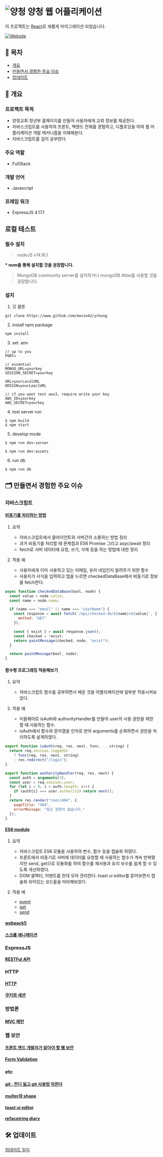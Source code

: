 # ![양청](/favicon/favicon-32x32.png) 양청 웹 어플리케이션

이 프로젝트는 [React](https://github.com/movie42/ychung-frontend)로 새롭게 마이그레이션 되었습니다.

[![Website](https://img.shields.io/website?color=2eaee5&style=flat-square&url=https%3A%2F%2Fy-chung.com)](https://y-chung.com)

## 📜 목차

- [개요](#-개요)
- [만들면서 경험한 주요 이슈](#-만들면서-경험한-주요-이슈)
- [업데이트](#-업데이트)

## 📍 개요

### 프로젝트 목적

- 양정교회 청년부 홈페이지를 만들어 사용자에게 교회 정보를 제공한다.
- 자바스크립트를 사용하여 프론트, 백앤드 전체를 경험하고, 디폴로잉을 하여 웹 어플리케이션 개발 메커니즘을 이해해본다.
- 자바스크립트를 깊이 공부한다.

### 주요 역할

- FullStack

### 개발 언어

- Javascript

### 프레임 워크

- ExpressJS 4.17.1

## 로컬 테스트

### 필수 설치

> nodeJS v14.16.1

**\* nvm을 통해 설치할 것을 권장합니다.**

> MongoDB community server를 설치하거나 mongoDB Atlas를 사용할 것을 권장합니다.

### 설치

1. 깃 클론

```shell
git clone https://www.github.com/movie42/ychung
```

2. install npm package

```shell
npm install
```

3. set .env

```.evn
// up to you
PORT=

// essential
MONGO_URL=yourkey
SESSION_SECRET=yourkey

URL=yourLocalURL
ORIGIN=yourLoaclURL

// if you want test aws3, require write your key
AWS_ID=yourkey
AWS_SECRET=yourkey
```

4. test server run

```shell
$ npm build
$ npm start
```

5. develop mode

```
$ npm run dev:server
```

```
$ npm run dev:assets
```

6. run db

```
$ npm run db
```

## 🗂 만들면서 경험한 주요 이슈

### 자바스크립트

#### [비동기를 처리하는 방법](./documents/ajax/21_11_19%20비동기를%20처리하는%20방법.md)

1. 요약

   - 자바스크립트에서 클라이언트와 서버간의 소통하는 방법 정리
   - 과거 비동기를 처리할 때 문제점과 ES6 Promise 그리고 asyc/await 정리
   - fetch로 서버 데이터에 요청, 쓰기, 삭제 등을 하는 방법에 대한 정리

2. 적용 예

   - 사용자에게 이미 사용하고 있는 이메일, 유저 네임인지 알려주기 위한 함수
   - 사용자가 서식을 입력하고 텝을 누르면 checkedDataBase에서 비동기로 정보를 fetch한다.

```javascript
async function checkedDataBase(bool, node) {
  const value = node.value;
  const name = node.name;

  if (name === "email" || name === "userName") {
    const response = await fetch(`/api/checked-db/${name}=${value}`, {
      method: "GET"
    });

    const { exist } = await response.json();
    const checked = !exist;
    return paintMessage(checked, node, "exist");
  }

  return paintMessage(bool, node);
}
```

#### 함수형 프로그래밍 적용해보기

1. 요약

   - 자바스크립트 함수를 공부하면서 배운 것을 어플리케이션에 일부분 적용시켜보았다.

2. 적용 예
   - 미들웨어로 isAuth와 authorityHandler를 만들어 user의 사용 권한을 제한 할 때 사용하는 함수.
   - isAuth에서 함수와 문자열을 인자로 받아 arguments를 순회하면서 권한을 처리하도록 설계하였다.

```javascript
export function isAuth(req, res, next, func, ...string) {
  return req.session.loggedIn
    ? func(req, res, next, string)
    : res.redirect("/login");
}

export function authorityHandler(req, res, next) {
  const auth = arguments[3];
  const user = req.session.user;
  for (let i = 0; i < auth.length; i++) {
    if (auth[i] === user.authority) return next();
  }
  return res.render("root/404", {
    pageTitle: "404",
    errorMessage: "접근 권한이 없습니다."
  });
}
```

#### [ES6 module](./documents/javascript/module/module.md)

1. 요약

   - 자바스크립트 ES6 모듈을 사용하여 변수, 함수 등을 캡슐화 하였다.
   - 프론트에서 비동기로 서버에 데이터를 요청할 때 사용하는 함수가 계속 반복됐지만 send, get으로 모듈화를 하여 함수를 재사용과 유지 보수를 쉽게 할 수 있도록 개선하였다.
   - DOM 셀렉터, 이벤트를 한데 모아 관리한다. toast ui editor를 뜯어보면서 캡슐화 되어있는 코드들을 따라해보았다.

2. 적용 예
   - [event](./src/assets/js/events.js)
   - [get](./src/assets/js/get.js)
   - [send](./src/assets/js/send.js)

#### [webpack5](./documents/javascript/module/webpack.md)

#### [스크롤 애니메이션](./documents/etc/22_01_26_scrollAnimation.md)

### ExpressJS

#### [RESTFul API](./documents/http/22_01_26_restAPI.md)

### HTTP

#### [HTTP](./documents/http/21_11_21%20HTTP.md)

#### [쿠키와 세션](./documents/http/cookieAndSession.md)

### 방법론

#### [MVC 패턴](./documents/etc/22_01_26_mvc.md)

### 웹 보안

#### [프론트 앤드 개발자가 알아야 할 웹 보안](./documents/security/21_11_21.md)

#### [Form Validation](https://velog.io/@gogo78/Form-Validation)

### etc

#### [git : 잔디 잃고 git 사용법 익힌다](./documents/git/21_11_09잔디잃고%20git%20사용법%20익힌다.md)

#### [multer와 shape](https://velog.io/@gogo78/%EC%A2%8C%EC%B6%A9%EC%9A%B0%EB%8F%8C-%ED%9A%8C%EC%9B%90-%EA%B0%80%EC%9E%85-validation-%EB%A7%8C%EB%93%A4%EA%B8%B03)

#### [toast ui editor](./documents/etc/21_11_08Toast%20UI%20Editor를%20붙이면서%20배운%20것들.md)

#### [refacotring diary](./documents/refatoring)

## 🛠 업데이트

[업데이트 일지](./documents/update.md)

